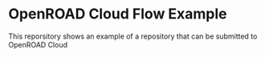 # OpenROAD Cloud Flow Example

This reporsitory shows an example of a repository that can be submitted to OpenROAD Cloud

